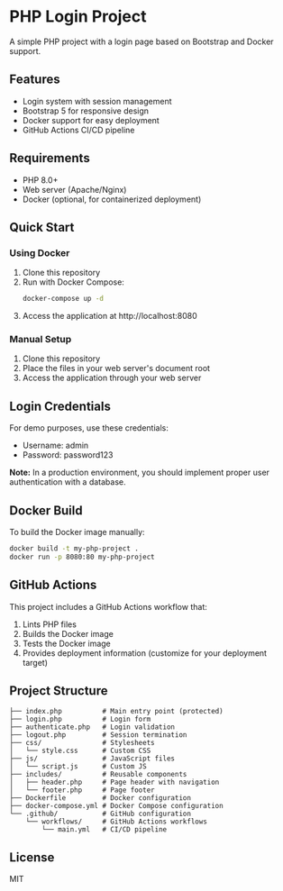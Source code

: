 # PHP Login Project

A simple PHP project with a login page based on Bootstrap and Docker support.

## Features

- Login system with session management
- Bootstrap 5 for responsive design
- Docker support for easy deployment
- GitHub Actions CI/CD pipeline

## Requirements

- PHP 8.0+
- Web server (Apache/Nginx)
- Docker (optional, for containerized deployment)

## Quick Start

### Using Docker

1. Clone this repository
2. Run with Docker Compose:
   ```bash
   docker-compose up -d
   ```
3. Access the application at http://localhost:8080

### Manual Setup

1. Clone this repository
2. Place the files in your web server's document root
3. Access the application through your web server

## Login Credentials

For demo purposes, use these credentials:
- Username: admin
- Password: password123

**Note:** In a production environment, you should implement proper user authentication with a database.

## Docker Build

To build the Docker image manually:

```bash
docker build -t my-php-project .
docker run -p 8080:80 my-php-project
```

## GitHub Actions

This project includes a GitHub Actions workflow that:

1. Lints PHP files
2. Builds the Docker image
3. Tests the Docker image
4. Provides deployment information (customize for your deployment target)

## Project Structure

```
├── index.php          # Main entry point (protected)
├── login.php          # Login form
├── authenticate.php   # Login validation
├── logout.php         # Session termination
├── css/               # Stylesheets
│   └── style.css      # Custom CSS
├── js/                # JavaScript files
│   └── script.js      # Custom JS
├── includes/          # Reusable components
│   ├── header.php     # Page header with navigation
│   └── footer.php     # Page footer
├── Dockerfile         # Docker configuration
├── docker-compose.yml # Docker Compose configuration
└── .github/           # GitHub configuration
    └── workflows/     # GitHub Actions workflows
        └── main.yml   # CI/CD pipeline
```

## License

MIT
